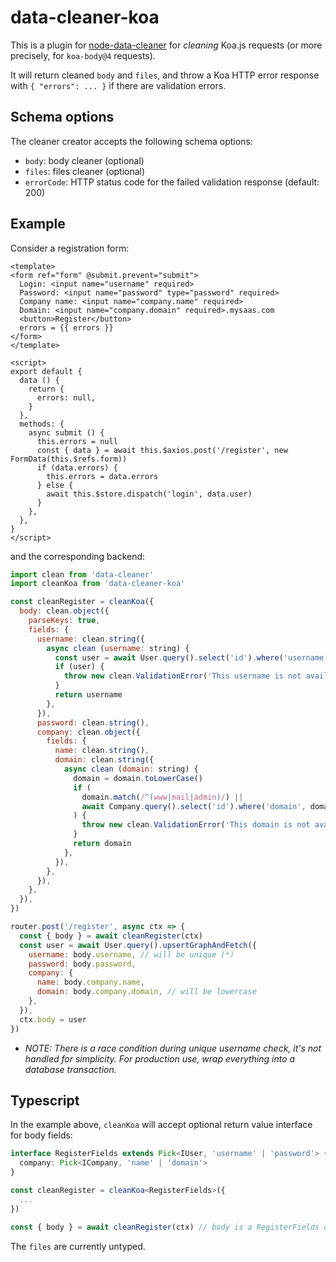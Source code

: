 # data-cleaner-koa

This is a plugin for [node-data-cleaner](https://github.com/IlyaSemenov/node-data-cleaner) for *cleaning* Koa.js requests (or more precisely, for `koa-body@4` requests).

It will return cleaned `body` and `files`, and throw a Koa HTTP error response with `{ "errors": ... }` if there are validation errors.

## Schema options

The cleaner creator accepts the following schema options:

* `body`: body cleaner (optional)
* `files`: files cleaner (optional)
* `errorCode`: HTTP status code for the failed validation response (default: 200)

## Example

Consider a registration form:

```vue
<template>
<form ref="form" @submit.prevent="submit">
  Login: <input name="username" required>
  Password: <input name="password" type="password" required>
  Company name: <input name="company.name" required>
  Domain: <input name="company.domain" required>.mysaas.com
  <button>Register</button>
  errors = {{ errors }}
</form>
</template>

<script>
export default {
  data () {
    return {
      errors: null,
    }
  },
  methods: {
    async submit () {
      this.errors = null
      const { data } = await this.$axios.post('/register', new FormData(this.$refs.form))
      if (data.errors) {
        this.errors = data.errors
      } else {
        await this.$store.dispatch('login', data.user)
      }
    },
  },
}
</script>
```

and the corresponding backend:

```js
import clean from 'data-cleaner'
import cleanKoa from 'data-cleaner-koa'

const cleanRegister = cleanKoa({
  body: clean.object({
    parseKeys: true,
    fields: {
      username: clean.string({
        async clean (username: string) {
          const user = await User.query().select('id').where('username', username).first()
          if (user) {
            throw new clean.ValidationError('This username is not available.')
          }
          return username
        },
      }),
      password: clean.string(),
      company: clean.object({
        fields: {
          name: clean.string(),
          domain: clean.string({
            async clean (domain: string) {
              domain = domain.toLowerCase()
              if (
                domain.match(/^(www|mail|admin)/) ||
                await Company.query().select('id').where('domain', domain).first()
              ) {
                throw new clean.ValidationError('This domain is not available.')
              }
              return domain
            },
          }),
        },
      }),
    },
  }),
})

router.post('/register', async ctx => {
  const { body } = await cleanRegister(ctx)
  const user = await User.query().upsertGraphAndFetch({
    username: body.username, // will be unique (*)
    password: body.password,
    company: {
      name: body.company.name,
      domain: body.company.domain, // will be lowercase
    },
  }),
  ctx.body = user
})
```

* *NOTE: There is a race condition during unique username check, it's not handled for simplicity. For production use, wrap everything into a database transaction.*

## Typescript

In the example above, `cleanKoa` will accept optional return value interface for body fields:

```ts
interface RegisterFields extends Pick<IUser, 'username' | 'password'> {
  company: Pick<ICompany, 'name' | 'domain'>
}

const cleanRegister = cleanKoa<RegisterFields>({
  ...
})

const { body } = await cleanRegister(ctx) // body is a RegisterFields object
```

The `files` are currently untyped.
